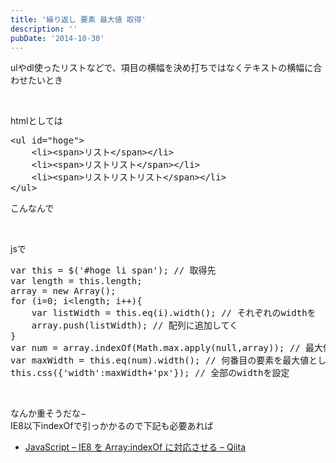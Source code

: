 ```yaml
---
title: '繰り返し 要素 最大値 取得'
description: ''
pubDate: '2014-10-30'
---
```


<p>ulやdl使ったリストなどで、項目の横幅を決め打ちではなくテキストの横幅に合わせたいとき</p>
<p>&nbsp;</p>
<p>htmlとしては</p>
<pre class="brush: xml; title: ; notranslate" title="">&lt;ul id="hoge"&gt;
	&lt;li&gt;&lt;span&gt;リスト&lt;/span&gt;&lt;/li&gt;
	&lt;li&gt;&lt;span&gt;リストリスト&lt;/span&gt;&lt;/li&gt;
	&lt;li&gt;&lt;span&gt;リストリストリスト&lt;/span&gt;&lt;/li&gt;
&lt;/ul&gt;
</pre>
<p>こんなんで</p>
<p>&nbsp;</p>
<p>jsで</p>
<pre class="brush: jscript; title: ; notranslate" title="">var this = $('#hoge li span'); // 取得先
var length = this.length;
array = new Array();
for (i=0; i&lt;length; i++){
	var listWidth = this.eq(i).width(); // それぞれのwidthを
	array.push(listWidth); // 配列に追加してく
}
var num = array.indexOf(Math.max.apply(null,array)); // 最大値は配列の何番目かな
var maxWidth = this.eq(num).width(); // 何番目の要素を最大値として
this.css({'width':maxWidth+'px'}); // 全部のwidthを設定
</pre>
<p>&nbsp;</p>
<p>なんか重そうだな−<br>
IE8以下indexOfで引っかかるので下記も必要あれば</p>
<ul>
<li><a href="http://qiita.com/Oakbow/items/3374175d76d82792134d">JavaScript – IE8 を Array:indexOf に対応させる – Qiita</a></li>
</ul>
